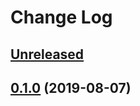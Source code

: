 # Change Log

## [Unreleased]

[Unreleased]: https://github.com/sounisi5011/metalsmith-netlify-published-date/compare/v0.1.0...HEAD

## [0.1.0] (2019-08-07)

[0.1.0]: https://github.com/sounisi5011/metalsmith-netlify-published-date/compare/v0.0.0...v0.1.0
